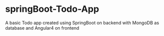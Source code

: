 # springBoot-Todo-App
A basic Todo app created using SpringBoot on backend with MongoDB as database and Angular4 on frontend
